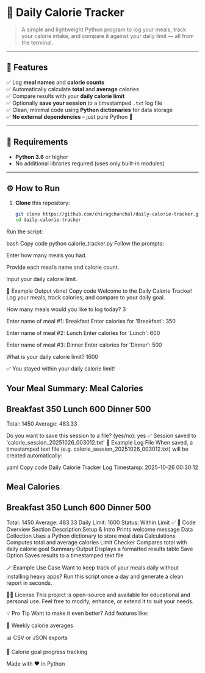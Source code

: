 # 🥗 Daily Calorie Tracker

> A simple and lightweight Python program to log your meals, track your calorie intake, and compare it against your daily limit — all from the terminal.

---

## 🚀 Features

✅ Log **meal names** and **calorie counts**  
✅ Automatically calculate **total** and **average** calories  
✅ Compare results with your **daily calorie limit**  
✅ Optionally **save your session** to a timestamped `.txt` log file  
✅ Clean, minimal code using **Python dictionaries** for data storage  
✅ **No external dependencies** – just pure Python 🐍  

---

## 🧠 Requirements

- **Python 3.6** or higher  
- No additional libraries required (uses only built-in modules)

---

## ⚙️ How to Run

1. **Clone** this repository:
   ```bash
   git clone https://github.com/chiragchanchal/daily-calorie-tracker.git
   cd daily-calorie-tracker
Run the script:

bash
Copy code
python calorie_tracker.py
Follow the prompts:

Enter how many meals you had.

Provide each meal’s name and calorie count.

Input your daily calorie limit.

🧾 Example Output
vbnet
Copy code
Welcome to the Daily Calorie Tracker!
Log your meals, track calories, and compare to your daily goal.

How many meals would you like to log today? 3

Enter name of meal #1: Breakfast
Enter calories for 'Breakfast': 350

Enter name of meal #2: Lunch
Enter calories for 'Lunch': 600

Enter name of meal #3: Dinner
Enter calories for 'Dinner': 500

What is your daily calorie limit? 1600

✅ You stayed within your daily calorie limit!

Your Meal Summary:
Meal            Calories
----------------------------
Breakfast       350
Lunch           600
Dinner          500
----------------------------
Total:          1450
Average:        483.33

Do you want to save this session to a file? (yes/no): yes
✅ Session saved to 'calorie_session_20251026_003012.txt'
📄 Example Log File
When saved, a timestamped text file (e.g. calorie_session_20251026_003012.txt) will be created automatically:

yaml
Copy code
Daily Calorie Tracker Log
Timestamp: 2025-10-26 00:30:12

Meal            Calories
----------------------------
Breakfast       350
Lunch           600
Dinner          500
----------------------------
Total:          1450
Average:        483.33
Daily Limit:    1600
Status:         Within Limit ✅
🧩 Code Overview
Section	Description
Setup & Intro	Prints welcome message
Data Collection	Uses a Python dictionary to store meal data
Calculations	Computes total and average calories
Limit Checker	Compares total with daily calorie goal
Summary Output	Displays a formatted results table
Save Option	Saves results to a timestamped text file

🪄 Example Use Case
Want to keep track of your meals daily without installing heavy apps?
Run this script once a day and generate a clean report in seconds.

🧑‍💻 License
This project is open-source and available for educational and personal use.
Feel free to modify, enhance, or extend it to suit your needs.

💡 Pro Tip
Want to make it even better?
Add features like:

🔁 Weekly calorie averages

📊 CSV or JSON exports

🧮 Calorie goal progress tracking

Made with ❤️ in Python
